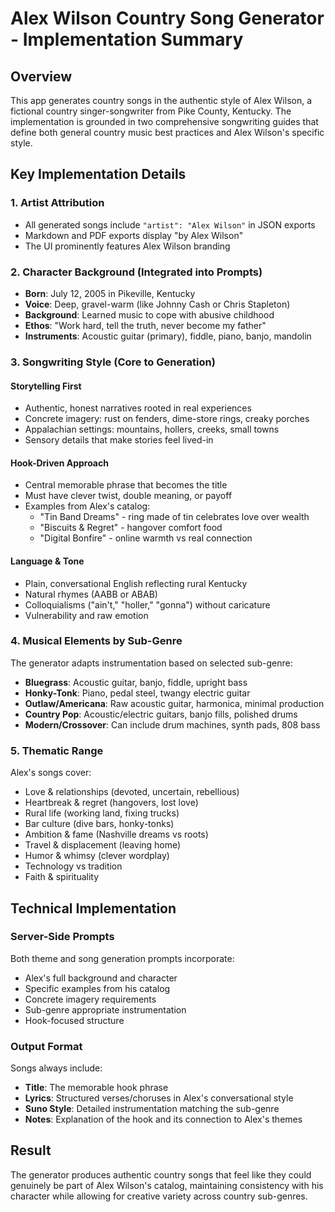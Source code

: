 # Alex Wilson Country Song Generator - Implementation Summary

## Overview

This app generates country songs in the authentic style of Alex Wilson, a fictional country singer-songwriter from Pike County, Kentucky. The implementation is grounded in two comprehensive songwriting guides that define both general country music best practices and Alex Wilson's specific style.

## Key Implementation Details

### 1. Artist Attribution
- All generated songs include `"artist": "Alex Wilson"` in JSON exports
- Markdown and PDF exports display "by Alex Wilson"
- The UI prominently features Alex Wilson branding

### 2. Character Background (Integrated into Prompts)
- **Born**: July 12, 2005 in Pikeville, Kentucky
- **Voice**: Deep, gravel-warm (like Johnny Cash or Chris Stapleton)
- **Background**: Learned music to cope with abusive childhood
- **Ethos**: "Work hard, tell the truth, never become my father"
- **Instruments**: Acoustic guitar (primary), fiddle, piano, banjo, mandolin

### 3. Songwriting Style (Core to Generation)

#### Storytelling First
- Authentic, honest narratives rooted in real experiences
- Concrete imagery: rust on fenders, dime-store rings, creaky porches
- Appalachian settings: mountains, hollers, creeks, small towns
- Sensory details that make stories feel lived-in

#### Hook-Driven Approach
- Central memorable phrase that becomes the title
- Must have clever twist, double meaning, or payoff
- Examples from Alex's catalog:
  - "Tin Band Dreams" - ring made of tin celebrates love over wealth
  - "Biscuits & Regret" - hangover comfort food
  - "Digital Bonfire" - online warmth vs real connection

#### Language & Tone
- Plain, conversational English reflecting rural Kentucky
- Natural rhymes (AABB or ABAB)
- Colloquialisms ("ain't," "holler," "gonna") without caricature
- Vulnerability and raw emotion

### 4. Musical Elements by Sub-Genre

The generator adapts instrumentation based on selected sub-genre:
- **Bluegrass**: Acoustic guitar, banjo, fiddle, upright bass
- **Honky-Tonk**: Piano, pedal steel, twangy electric guitar
- **Outlaw/Americana**: Raw acoustic guitar, harmonica, minimal production
- **Country Pop**: Acoustic/electric guitars, banjo fills, polished drums
- **Modern/Crossover**: Can include drum machines, synth pads, 808 bass

### 5. Thematic Range

Alex's songs cover:
- Love & relationships (devoted, uncertain, rebellious)
- Heartbreak & regret (hangovers, lost love)
- Rural life (working land, fixing trucks)
- Bar culture (dive bars, honky-tonks)
- Ambition & fame (Nashville dreams vs roots)
- Travel & displacement (leaving home)
- Humor & whimsy (clever wordplay)
- Technology vs tradition
- Faith & spirituality

## Technical Implementation

### Server-Side Prompts
Both theme and song generation prompts incorporate:
- Alex's full background and character
- Specific examples from his catalog
- Concrete imagery requirements
- Sub-genre appropriate instrumentation
- Hook-focused structure

### Output Format
Songs always include:
- **Title**: The memorable hook phrase
- **Lyrics**: Structured verses/choruses in Alex's conversational style
- **Suno Style**: Detailed instrumentation matching the sub-genre
- **Notes**: Explanation of the hook and its connection to Alex's themes

## Result

The generator produces authentic country songs that feel like they could genuinely be part of Alex Wilson's catalog, maintaining consistency with his character while allowing for creative variety across country sub-genres.

